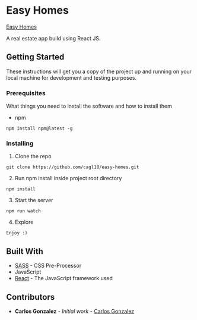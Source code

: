 # Easy Homes

[Easy Homes ](https://cagl18.github.io/easy-homes/)

A real estate app build using React JS.

## Getting Started

These instructions will get you a copy of the project up and running on your local machine for development and testing purposes.

### Prerequisites

What things you need to install the software and how to install them

- npm

```
npm install npm@latest -g
```

### Installing

1. Clone the repo

```
git clone https://github.com/cagl18/easy-homes.git
```

2. Run npm install inside project root directory

```
npm install
```

3. Start the server

```
npm run watch
```

4. Explore

```
Enjoy :)
```

## Built With

- [SASS](https://sass-lang.com/) - CSS Pre-Processor
- JavaScript
- [React](https://reactjs.org/) - The JavaScript framework used

## Contributors

- **Carlos Gonzalez** - _Initial work_ - [Carlos Gonzalez](http://www.carlosgonzalez.pro/)

<!-- ## License

This project is licensed under the MIT License - see the [LICENSE.md](LICENSE.md) file for details -->

<!-- ## Acknowledgments

- [Font Awesome](https://fontawesome.com/) - Font Icons -->
